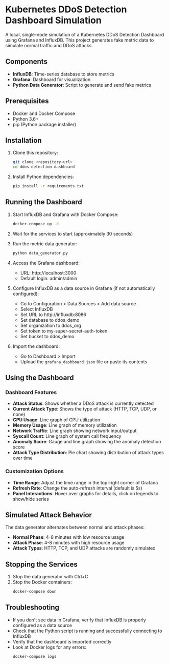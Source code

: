 # Kubernetes DDoS Detection Dashboard Simulation

A local, single-node simulation of a Kubernetes DDoS Detection Dashboard using Grafana and InfluxDB. This project generates fake metric data to simulate normal traffic and DDoS attacks.

## Components

- **InfluxDB**: Time-series database to store metrics
- **Grafana**: Dashboard for visualization
- **Python Data Generator**: Script to generate and send fake metrics

## Prerequisites

- Docker and Docker Compose
- Python 3.6+
- pip (Python package installer)

## Installation

1. Clone this repository:
   ```bash
   git clone <repository-url>
   cd ddos-detection-dashboard
   ```

2. Install Python dependencies:
   ```bash
   pip install -r requirements.txt
   ```

## Running the Dashboard

1. Start InfluxDB and Grafana with Docker Compose:
   ```bash
   docker-compose up -d
   ```

2. Wait for the services to start (approximately 30 seconds)

3. Run the metric data generator:
   ```bash
   python data_generator.py
   ```

4. Access the Grafana dashboard:
   - URL: http://localhost:3000
   - Default login: admin/admin

5. Configure InfluxDB as a data source in Grafana (if not automatically configured):
   - Go to Configuration > Data Sources > Add data source
   - Select InfluxDB
   - Set URL to http://influxdb:8086
   - Set database to ddos_demo
   - Set organization to ddos_org
   - Set token to my-super-secret-auth-token
   - Set bucket to ddos_demo

6. Import the dashboard:
   - Go to Dashboard > Import
   - Upload the `grafana_dashboard.json` file or paste its contents

## Using the Dashboard

### Dashboard Features

- **Attack Status**: Shows whether a DDoS attack is currently detected
- **Current Attack Type**: Shows the type of attack (HTTP, TCP, UDP, or none)
- **CPU Usage**: Line graph of CPU utilization
- **Memory Usage**: Line graph of memory utilization
- **Network Traffic**: Line graph showing network input/output
- **Syscall Count**: Line graph of system call frequency
- **Anomaly Score**: Gauge and line graph showing the anomaly detection score
- **Attack Type Distribution**: Pie chart showing distribution of attack types over time

### Customization Options

- **Time Range**: Adjust the time range in the top-right corner of Grafana
- **Refresh Rate**: Change the auto-refresh interval (default is 5s)
- **Panel Interactions**: Hover over graphs for details, click on legends to show/hide series

## Simulated Attack Behavior

The data generator alternates between normal and attack phases:
- **Normal Phase**: 4-8 minutes with low resource usage
- **Attack Phase**: 4-8 minutes with high resource usage
- **Attack Types**: HTTP, TCP, and UDP attacks are randomly simulated

## Stopping the Services

1. Stop the data generator with Ctrl+C
2. Stop the Docker containers:
   ```bash
   docker-compose down
   ```

## Troubleshooting

- If you don't see data in Grafana, verify that InfluxDB is properly configured as a data source
- Check that the Python script is running and successfully connecting to InfluxDB
- Verify that the dashboard is imported correctly
- Look at Docker logs for any errors:
  ```bash
  docker-compose logs
  ``` 
